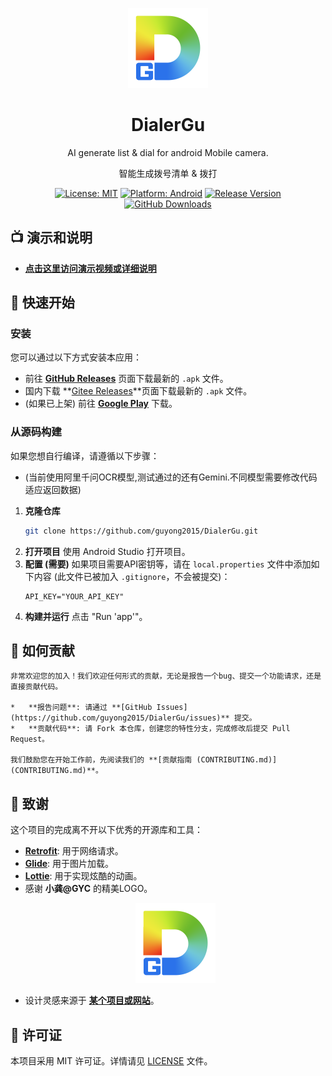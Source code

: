 <p align="center">
  <img src="dg.png" alt="应用Logo" width="128"/>
</p>

<h1 align="center">DialerGu</h1>

<p align="center">
  AI generate list & dial for android Mobile camera.
</p>
<p align="center">
  智能生成拨号清单 & 拨打
</p>


<p align="center">
    <a href="LICENSE"><img src="https://img.shields.io/badge/License-MIT-yellow.svg" alt="License: MIT"></a>
    <a href="#"><img src="https://img.shields.io/badge/Android-11.0%2B-green.svg" alt="Platform: Android"></a>
    <a href="https://github.com/guyong2015/DialerGu/releases"><img src="https://img.shields.io/github/v/release/guyong2015/DialerGu" alt="Release Version"></a>
    <a href="https://github.com/guyong2015/DialerGu/releases"><img src="https://img.shields.io/github/downloads/guyong2015/DialerGu/total" alt="GitHub Downloads"></a>
</p>

## 📺 演示和说明
*  **[点击这里访问演示视频或详细说明](https://guyong2015.github.io/DialerGu/)**

## 🚀 快速开始
### 安装

您可以通过以下方式安装本应用：

*   前往 **[GitHub Releases](https://github.com/guyong2015/DialerGu/releases)** 页面下载最新的 `.apk` 文件。
*   国内下载 **[Gitee Releases](https://gitee.com/ufogy/DialerGu/blob/main/app/release/app-release.apk)**页面下载最新的 `.apk` 文件。
*   (如果已上架) 前往 **[Google Play](https://play.google.com/store/apps/details?id=your.package.name)** 下载。

### 从源码构建

如果您想自行编译，请遵循以下步骤：
*   (当前使用阿里千问OCR模型,测试通过的还有Gemini.不同模型需要修改代码适应返回数据)
1.  **克隆仓库**
    ```bash
    git clone https://github.com/guyong2015/DialerGu.git
    ```
2.  **打开项目**
    使用 Android Studio 打开项目。
3.  **配置 (需要)**
    如果项目需要API密钥等，请在 `local.properties` 文件中添加如下内容 (此文件已被加入 `.gitignore`，不会被提交)：
    ```properties
    API_KEY="YOUR_API_KEY"
    ```
4.  **构建并运行**
    点击 "Run 'app'"。
## 🤝 如何贡献

    非常欢迎您的加入！我们欢迎任何形式的贡献，无论是报告一个bug、提交一个功能请求，还是直接贡献代码。
    
    *   **报告问题**: 请通过 **[GitHub Issues](https://github.com/guyong2015/DialerGu/issues)** 提交。
    *   **贡献代码**: 请 Fork 本仓库，创建您的特性分支，完成修改后提交 Pull Request。
    
    我们鼓励您在开始工作前，先阅读我们的 **[贡献指南 (CONTRIBUTING.md)](CONTRIBUTING.md)**。
## 🙏 致谢

这个项目的完成离不开以下优秀的开源库和工具：

*   **[Retrofit](https://square.github.io/retrofit/)**: 用于网络请求。
*   **[Glide](https://github.com/bumptech/glide)**: 用于图片加载。
*   **[Lottie](https://airbnb.design/lottie/)**: 用于实现炫酷的动画。
* 感谢 **小龚@GYC** 的精美LOGO。
    <p align="center">
      <img src="dg.png" alt="应用Logo" width="128"/>
    </p>
*   设计灵感来源于 **[某个项目或网站](http://example.com)**。
## 📄 许可证

本项目采用 MIT 许可证。详情请见 [LICENSE](LICENSE) 文件。
